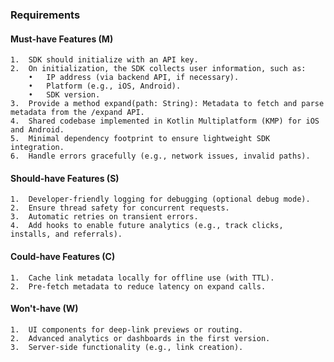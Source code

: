 ### Requirements

#### Must-have Features (M)
	1.	SDK should initialize with an API key.
	2.	On initialization, the SDK collects user information, such as:
		•	IP address (via backend API, if necessary).
		•	Platform (e.g., iOS, Android).
		•	SDK version.
	3.	Provide a method expand(path: String): Metadata to fetch and parse metadata from the /expand API.
	4.	Shared codebase implemented in Kotlin Multiplatform (KMP) for iOS and Android.
	5.	Minimal dependency footprint to ensure lightweight SDK integration.
	6.	Handle errors gracefully (e.g., network issues, invalid paths).

#### Should-have Features (S)
	1.	Developer-friendly logging for debugging (optional debug mode).
	2.	Ensure thread safety for concurrent requests.
	3.	Automatic retries on transient errors.
	4.	Add hooks to enable future analytics (e.g., track clicks, installs, and referrals).

#### Could-have Features (C)
	1.	Cache link metadata locally for offline use (with TTL).
	2.	Pre-fetch metadata to reduce latency on expand calls.

#### Won't-have (W)
	1.	UI components for deep-link previews or routing.
	2.	Advanced analytics or dashboards in the first version.
	3.	Server-side functionality (e.g., link creation).